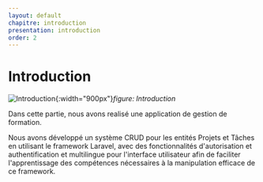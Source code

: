 ```yaml
---
layout: default
chapitre: introduction
presentation: introduction
order: 2
---
```



# Introduction
![Introduction](/soli-lms/Introduction/images/introduction.jpg){:width="900px"}*figure: Introduction*

<!-- note -->

Dans cette partie, nous avons realisé une application de gestion de formation.

Nous avons développé un système CRUD pour les entités Projets et Tâches en utilisant le framework Laravel, avec des fonctionnalités d'autorisation et authentification et multilingue pour l'interface utilisateur afin de faciliter l'apprentissage des compétences nécessaires à la manipulation efficace de ce framework.
<!-- new slide -->


